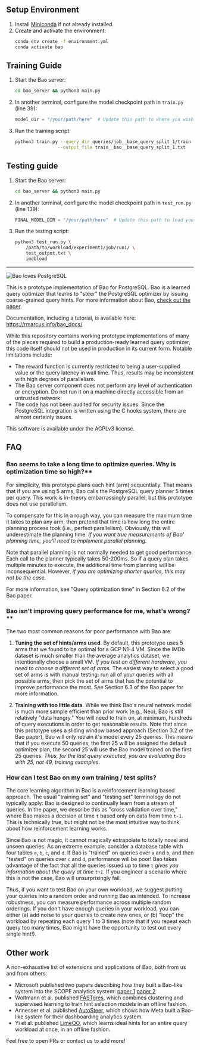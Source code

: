 ## Setup Environment
1. Install [Miniconda](https://docs.conda.io/en/latest/miniconda.html) if not already installed.
2. Create and activate the environment:
   ```bash
   conda env create -f environment.yml
   conda activate bao
   ```

## Training Guide

1. Start the Bao server:
   ```bash
   cd bao_server && python3 main.py
   ```

2. In another terminal, configure the model checkpoint path in `train.py` (line 39):
   ```python
   model_dir = "/your/path/here"  # Update this path to where you wish for the checkpoints to be saved
   ```

3. Run the training script:
   ```bash
   python3 train.py --query_dir queries/job__base_query_split_1/train \
                   --output_file train__bao__base_query_split_1.txt
   ```

## Testing guide

1. Start the Bao server:
   ```bash
   cd bao_server && python3 main.py
   ```

2. In another terminal, configure the model checkpoint path in `test_run.py` (line 139):
   ```python
   FINAL_MODEL_DIR = "/your/path/here"  # Update this path to load your checkpoint
   ```

3. Run the testing script:
   ```bash
   python3 test_run.py \
       /path/to/workload/experiment1/job/run1/ \
       test_output.txt \
       imdbload
   ```
---

![Bao loves PostgreSQL](https://github.com/LearnedSystems/BaoForPostgreSQL/blob/master/branding/bao_loves_pg.svg)

This is a prototype implementation of Bao for PostgreSQL. Bao is a learned query optimizer that learns to "steer" the PostgreSQL optimizer by issuing coarse-grained query hints. For more information about Bao, [check out the paper](https://rm.cab/bao).

Documentation, including a tutorial, is available here: https://rmarcus.info/bao_docs/

While this repository contains working prototype implementations of many of the pieces required to build a production-ready learned query optimizer, this code itself should not be used in production in its current form. Notable limitations include:

* The reward function is currently restricted to being a user-supplied value or the query latency in wall time. Thus, results may be inconsistent with high degrees of parallelism.
* The Bao server component does not perform any level of authentication or encryption. Do not run it on a machine directly accessible from an untrusted network.
* The code has not been audited for security issues. Since the PostgreSQL integration is written using the C hooks system, there are almost certainly issues.

This software is available under the AGPLv3 license. 

## FAQ

### Bao seems to take a long time to optimize queries. Why is optimization time so high?**

For simplicity, this prototype plans each hint (arm) sequentially. That means that if you are using 5 arms, Bao calls the PostgreSQL query planner 5 times per query. This work is in-theory embarrassingly parallel, but this prototype does not use parallelism.

To compensate for this in a rough way, you can measure the maximum time it takes to plan any arm, then pretend that time is how long the entire planning process took (i.e., perfect parallelism). Obviously, this will underestimate the planning time. *If you want true measurements of Bao' planning time, you'll need to implement parallel planning.*

Note that parallel planning is not normally needed to get good performance. Each call to the planner typically takes 50-200ms. So if a query plan takes multiple minutes to execute, the additional time from planning will be inconsequential. However, *if you are optimizing shorter queries, this may not be the case.*

For more information, see "Query optimization time" in Section 6.2 of the Bao paper.

### Bao isn't improving query performance for me, what's wrong?**

The two most common reasons for poor performance with Bao are:

1. **Tuning the set of hints/arms used**. By default, this prototype uses 5 arms that we found to be optimal for a GCP N1-4 VM. Since the IMDb dataset is much smaller than the average analytics dataset, we intentionally choose a small VM. *If you test on different hardware, you need to choose a different set of arms.* The easiest way to select a good set of arms is with manual testing: run all of your queries with all possible arms, then pick the set of arms that has the potential to improve performance the most. See Section 6.3 of the Bao paper for more information.

2. **Training with too little data**. While we think Bao's neural network model is much more sample efficient than prior work (e.g., Neo), Bao is still relatively "data hungry." You will need to train on, at minimum, hundreds of query executions in order to get reasonable results. Note that since this prototype uses a sliding window based approach (Section 3.2 of the Bao paper), Bao will only retrain it's model every 25 queries. This means that if you execute 50 queries, the first 25 will be assigned the default optimizer plan, the second 25 will use the Bao model trained on the first 25 queries. *Thus, for the last query executed, you are evaluating Bao with 25, not 49, training examples*.

### How can I test Bao on my own training / test splits?

The core learning algorithm in Bao is a reinforcement learning based approach. The usual "training set" and "testing set" terminology do not typically apply: Bao is designed to continually learn from a stream of queries. In the paper, we describe this as "cross validation over time," where Bao makes a decision at time `t` based only on data from time `t-1`. This is technically true, but might not be the most intuitive way to think about how reinforcement learning works.

Since Bao is not magic, it cannot magically extrapolate to totally novel and unseen queries. As an extreme example, consider a database table with four tables `a`, `b`, `c`, and `d`. If Bao is "trained" on queries over `a` and `b`, and then "tested" on queries over `c` and `d`, performance will be poor! Bao takes advantage of the fact that all the queries issued up to time `t` *gives you information about the query at time `t+1`*. If you engineer a scenario where this is not the case, Bao will unsurprisingly fail.

Thus, if you want to test Bao on your own workload, we suggest putting your queries into a random order and running Bao as intended. To increase robustness, you can measure performance across multiple random orderings. If you don't have enough queries in your workload, you can either (a) add noise to your queries to create new ones, or (b) "loop" the workload by repeating each query 1 to 3 times (note that if you repeat each query too many times, Bao might have the opportunity to test out every single hint!).

## Other work

A non-exhaustive list of extensions and applications of Bao, both from us and from others:

* Microsoft published two papers describing how they built a Bao-like system into the SCOPE analytics system: [paper 1](https://dl.acm.org/doi/10.1145/3448016.3457568) [paper 2](https://dl.acm.org/doi/10.1145/3514221.3526052)
* Woltmann et al. published [FASTgres](https://dl.acm.org/doi/10.14778/3611479.3611528), which combines clustering and supervised learning to train hint selection models in an offline fashion.
* Annesser et al. published [AutoSteer](https://dl.acm.org/doi/10.14778/3611540.3611544), which shows how Meta built a Bao-like system for their dashboarding analytics system.
* Yi et al. published [LimeQO](https://doi.org/10.1145/3663742.3663974), which learns ideal hints for an entire query workload at once, in an offline fashion.

Feel free to open PRs or contact us to add more!